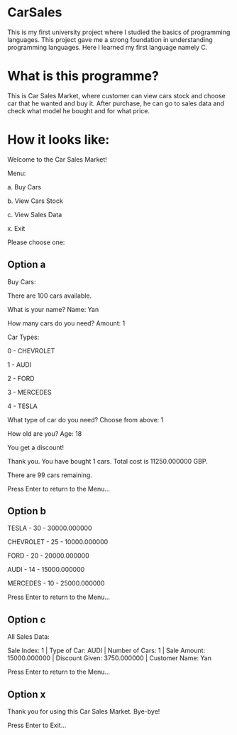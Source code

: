 # CarSales
This is my first university project where I studied the basics of programming languages. This project gave me a strong foundation in understanding programming languages. Here I learned my first language namely C.

# What is this programme?
This is Car Sales Market, where customer can view cars stock and choose car that he wanted and buy it. After purchase, he can go to sales data and check what model he bought and for what price.

# How it looks like:
Welcome to the Car Sales Market!

Menu:

a. Buy Cars

b. View Cars Stock

c. View Sales Data

x. Exit

Please choose one:


Option a
-----------------------
Buy Cars:

There are 100 cars available.

What is your name? Name: Yan

How many cars do you need? Amount: 1

Car Types:

0 - CHEVROLET

1 - AUDI

2 - FORD

3 - MERCEDES

4 - TESLA

What type of car do you need? Choose from above: 1

How old are you? Age: 18

You get a discount!

Thank you.
You have bought 1 cars.
Total cost is 11250.000000 GBP.

There are 99 cars remaining.

Press Enter to return to the Menu...


Option b
-----------------------
TESLA - 30 - 30000.000000

CHEVROLET - 25 - 10000.000000

FORD - 20 - 20000.000000

AUDI - 14 - 15000.000000

MERCEDES - 10 - 25000.000000


Press Enter to return to the Menu...


Option c
-----------------------
All Sales Data:

Sale Index: 1 | Type of Car: AUDI | Number of Cars: 1 | Sale Amount: 15000.000000 | Discount Given: 3750.000000 | Customer Name: Yan 



Press Enter to return to the Menu...


Option x
-----------------------
Thank you for using this Car Sales Market. Bye-bye!

Press Enter to Exit...
